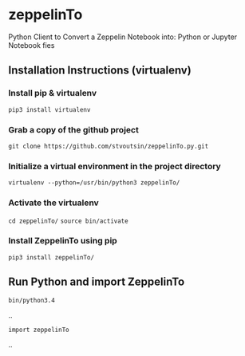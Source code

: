 # zeppelinTo

Python Client to Convert a Zeppelin Notebook into: Python or Jupyter Notebook fies


## Installation Instructions (virtualenv)

### Install pip & virtualenv

`pip3 install virtualenv`

### Grab a copy of the github project  

`git clone https://github.com/stvoutsin/zeppelinTo.py.git`

### Initialize a virtual environment in the project directory

`virtualenv --python=/usr/bin/python3 zeppelinTo/`

### Activate the virtualenv 

`cd zeppelinTo/`
`source bin/activate`


### Install ZeppelinTo using pip 

`pip3 install zeppelinTo/`

## Run Python and import ZeppelinTo

`bin/python3.4` 

..

`import zeppelinTo`

..
